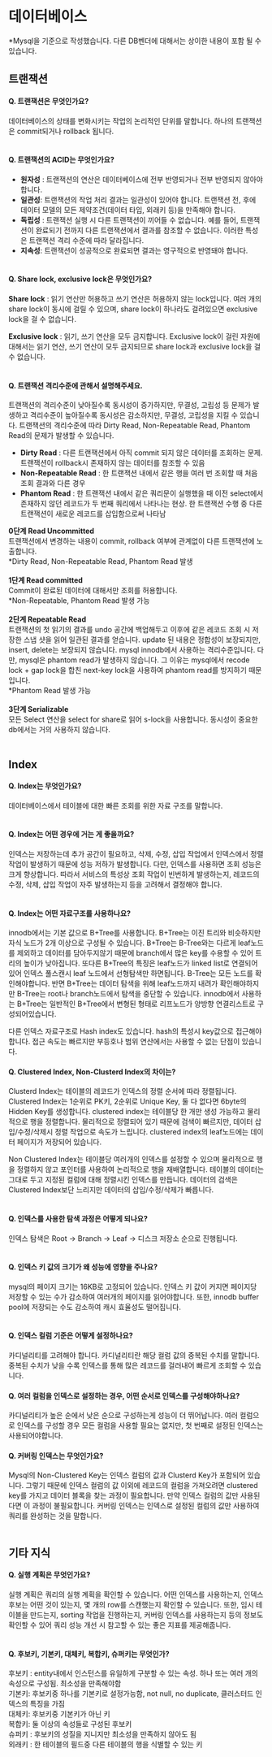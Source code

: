# 데이터베이스

*Mysql을 기준으로 작성했습니다. 다른 DB벤더에 대해서는 상이한 내용이 포함 될 수 있습니다.
## 트랜잭션
#### Q. 트랜잭션은 무엇인가요?
데이터베이스의 상태를 변화시키는 작업의 논리적인 단위를 말합니다. 하나의 트랜잭션은 commit되거나 rollback 됩니다.
<br/><br/>
#### Q. 트랜잭션의 ACID는 무엇인가요?
- **원자성** : 트랜잭션의 연산은 데이터베이스에 전부 반영되거나 전부 반영되지 않아야 합니다.
- **일관성**: 트랜잭션의 작업 처리 결과는 일관성이 있어야 합니다. 트랜잭션 전, 후에 데이터 모델의 모든 제약조건(데이터 타입, 외래키 등)을 만족해야 합니다.
- **독립성** : 트랜잭션 실행 시 다른 트랜잭션이 끼어들 수 없습니다. 예를 들어, 트랜잭션이 완료되기 전까지 다른 트랜잭션에서 결과를 참조할 수 없습니다. 이러한 특성은 트랜잭션 격리 수준에 따라 달라집니다.
- **지속성**: 트랜잭션이 성공적으로 완료되면 결과는 영구적으로 반영돼야 합니다.
<br/><br/>
#### Q. Share lock, exclusive lock은 무엇인가요?
**Share lock** : 읽기 연산만 허용하고 쓰기 연산은 허용하지 않는 lock입니다. 여러 개의 share lock이 동시에 걸릴 수 있으며, share lock이 하나라도 걸려있으면 exclusive lock을 걸 수 없습니다.

**Exclusive lock** : 읽기, 쓰기 연산을 모두 금지합니다. Exclusive lock이 걸린 자원에 대해서는 읽기 연산, 쓰기 연산이 모두 금지되므로 share lock과 exclusive lock을 걸 수 없습니다.
<br/><br/>

#### Q. 트랜잭션 격리수준에 관해서 설명해주세요.
트랜잭션의 격리수준이 낮아질수록 동시성이 증가하지만, 무결성, 고립성 등 문제가 발생하고 격리수준이 높아질수록 동시성은 감소하지만, 무결성, 고립성을 지킬 수 있습니다. 트랜잭션의 격리수준에 따라 Dirty Read, Non-Repeatable Read, Phantom Read의 문제가 발생할 수 있습니다.
<br/>
- **Dirty Read** : 다른 트랜잭션에서 아직 commit 되지 않은 데이터를 조회하는 문제. 트랜잭션이 rollback시 존재하지 않는 데이터를 참조할 수 있음
- **Non-Repeatable Read** : 한 트랜잭션 내에서 같은 행을 여러 번 조회할 때 처음 조회 결과와 다른 경우
- **Phantom Read** : 한 트랜잭션 내에서 같은 쿼리문이 실행했을 때 이전 select에서 존재하지 않던 레코드가 두 번째 쿼리에서 나타나는 현상. 한 트랜잭션 수행 중 다른 트랜잭션이 새로운 레코드를 삽입함으로써 나타남

**0단계 Read Uncommitted**  
트랜잭션에서 변경하는 내용이 commit, rollback 여부에 관계없이 다른 트랜잭션에 노출합니다.  
*Dirty Read, Non-Repeatable Read, Phantom Read 발생
<br/><br/>
**1단계 Read committed**  
Commit이 완료된 데이터에 대해서만 조회를 허용합니다.  
*Non-Repeatable, Phantom Read 발생 가능
<br/><br/>
**2단계 Repeatable Read**  
트랜잭션의 첫 읽기의 결과를 undo 공간에 백업해두고 이후에 같은 레코드 조회 시 저장한 스냅 샷을 읽어 일관된 결과를 얻습니다. update 된 내용은 정합성이 보장되지만, insert, delete는 보장되지 않습니다. mysql innodb에서 사용하는 격리수준입니다. 다만, mysql은 phantom read가 발생하지 않습니다. 그 이유는 mysql에서 recode lock + gap lock을 합친 next-key lock을 사용하여 phantom read를 방지하기 때문입니다.  
*Phantom Read 발생 가능
<br/><br/>
**3단계 Serializable**  
모든 Select 연산을 select for share로 읽어 s-lock을 사용합니다. 동시성이 중요한 db에서는 거의 사용하지 않습니다.
<br/><br/>

## Index

#### Q. Index는 무엇인가요?
데이터베이스에서 테이블에 대한 빠른 조회를 위한 자료 구조를 말합니다.
<br/><br/>

#### Q. Index는 어떤 경우에 거는 게 좋을까요?  
인덱스는 저장하는데 추가 공간이 필요하고, 삭제, 수정, 삽입 작업에서 인덱스에서 정렬 작업이 발생하기 때문에 성능 저하가 발생합니다. 다만, 인덱스를 사용하면 조회 성능은 크게 향상합니다. 따라서 서비스의 특성상 조회 작업이 빈번하게 발생하는지, 레코드의 수정, 삭제, 삽입 작업이 자주 발생하는지 등을 고려해서 결정해야 합니다.
<br/><br/>

#### Q. Index는 어떤 자료구조를 사용하나요? 
innodb에서는 기본 값으로 B+Tree를 사용합니다. B+Tree는 이진 트리와 비슷하지만 자식 노드가 2개 이상으로 구성될 수 있습니다. B+Tree는 B-Tree와는 다르게 leaf노드를 제외하고 데이터를 담아두지않기 때문에 branch에서 많은 key를 수용할 수 있어 트리의 높이가 낮아집니다. 또다른 B+Tree의 특징은 leaf노드가 linked list로 연결되어 있어 인덱스 풀스캔시 leaf 노드에서 선형탐색만 하면됩니다. B-Tree는 모든 노드를 확인해야합니다. 반면 B+Tree는 데이터 탐색을 위해 leaf노드까지 내려가 확인해야하지만 B-Tree는 root나 branch노드에서 탐색을 중단할 수 있습니다. innodb에서 사용하는 B+Tree는 일반적인 B+Tree에서 변형된 형태로 리프노드가 양방향 연결리스트로 구성되어있습니다.
   
다른 인덱스 자료구조로 Hash index도 있습니다. hash의 특성시 key값으로 접근해야합니다. 접근 속도는 빠르지만 부등호나 범위 연산에서는 사용할 수 없는 단점이 있습니다. 

#### Q. Clustered Index, Non-Clusterd Index의 차이는?  
Clusterd Index는 테이블의 레코드가 인덱스의 정렬 순서에 따라 정렬됩니다. Clustered Index는 1순위로 PK키, 2순위로 Unique Key, 둘 다 없다면 6byte의 Hidden Key를 생성합니다. clustered index는 테이블당 한 개만 생성 가능하고 물리적으로 행을 정렬합니다. 물리적으로 정렬되어 있기 때문에 검색이 빠르지만, 데이터 삽입/수정/삭제시 정렬 작업으로 속도가 느립니다. clustered index의 leaf노드에는 데이터 페이지가 저장되어 있습니다.

Non Clustered Index는 테이블당 여러개의 인덱스를 설정할 수 있으며 물리적으로 행을 정렬하지 않고 포인터를 사용하여 논리적으로 행을 재배열합니다. 테이블의 데이터는 그대로 두고 지정된 컬럼에 대해 정렬시킨 인덱스를 만듭니다. 데이터의 검색은 Clustered Index보단 느리지만 데이터의 삽입/수정/삭제가 빠릅니다. 
<br/><br/>

#### Q. 인덱스를 사용한 탐색 과정은 어떻게 되나요?  
인덱스 탐색은 Root -> Branch -> Leaf -> 디스크 저장소 순으로 진행됩니다.
<br/><br/>

#### Q. 인덱스 키 값의 크기가 왜 성능에 영향을 주나요?  
mysql의 페이지 크기는 16KB로 고정되어 있습니다. 인덱스 키 값이 커지면 페이지당 저장할 수 있는 수가 감소하여 여러개의 페이지를 읽어야합니다. 또한, innodb buffer pool에 저장되는 수도 감소하여 캐시 효율성도 떨어집니다.
<br/><br/>

#### Q. 인덱스 컬럼 기준은 어떻게 설정하나요?
카디널리티를 고려해야 합니다. 카디널리티란 해당 컬럼 값의 중복된 수치를 말합니다. 중복된 수치가 낮을 수록 인덱스를 통해 많은 레코드를 걸러내어 빠르게 조회할 수 있습니다.

#### Q. 여러 컬럼을 인덱스로 설정하는 경우, 어떤 순서로 인덱스를 구성해야하나요?
카디널리티가 높은 순에서 낮은 순으로 구성하는게 성능이 더 뛰어납니다. 여러 컬럼으로 인덱스를 구성할 경우 모든 컬럼을 사용할 필요는 없지만, 첫 번째로 설정된 인덱스는 사용되어야합니다.


#### Q. 커버링 인덱스는 무엇인가요?    
Mysql의 Non-Clustered Key는 인덱스 컬럼의 값과 Clusterd Key가 포함되어 있습니다. 그렇기 때문에 인덱스 컬럼의 값 이외에 레코드의 컬럼을 가져오려면 clustered key를 가지고 데이터 블록을 찾는 과정이 필요합니다. 만약 인덱스 컬럼의 값만 사용된다면 이 과정이 불필요합니다. 커버링 인덱스는 인덱스로 설정된 컬럼의 값만 사용하여 쿼리를 완성하는 것을 말합니다.
<br/><br/>


## 기타 지식

#### Q. 실행 계획은 무엇인가요?  
실행 계획은 쿼리의 실행 계획을 확인할 수 있습니다. 어떤 인덱스를 사용하는지, 인덱스 후보는 어떤 것이 있는지, 몇 개의 row를 스캔했는지 확인할 수 있습니다. 또한, 임시 테이블을 만드는지, sorting 작업을 진행하는지, 커버링 인덱스를 사용하는지 등의 정보도 확인할 수 있어 쿼리 성능 개선 시 참고할 수 있는 좋은 지표를 제공해줍니다.
<br/><br/>

#### Q. 후보키, 기본키, 대체키, 복합키, 슈퍼키는 무엇인가?  
후보키 : entity내에서 인스턴스를 유일하게 구분할 수 있는 속성. 하나 또는 여러 개의 속성으로 구성됨. 최소성을 만족해야함  
기본키: 후보키중 하나를 기본키로 설정가능함, not null, no duplicate, 클러스터드 인덱스의 특징을 가짐   
대체키: 후보키중 기본키가 아닌 키   
복합키: 둘 이상의 속성들로 구성된 후보키   
슈퍼키 : 후보키의 성질을 지니지만 최소성을 만족하지 않아도 됨   
외래키 : 한 테이블의 필드중 다른 테이블의 행을 식별할 수 있는 키    
<br/><br/>
 
